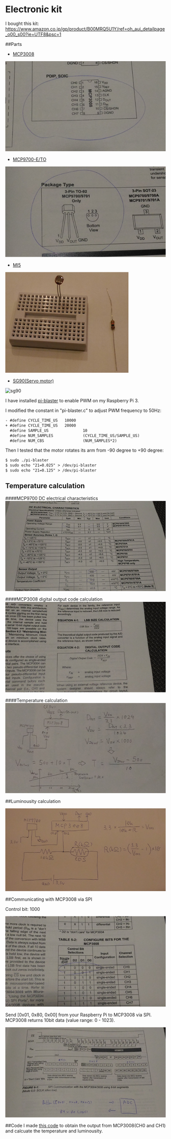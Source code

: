 # Electronic kit

I bought this kit: https://www.amazon.co.jp/gp/product/B00MRQ5U1Y/ref=oh_aui_detailpage_o00_s00?ie=UTF8&psc=1

##Parts

- [MCP3008](https://cdn-shop.adafruit.com/datasheets/MCP3008.pdf)

![mcp3008_4](./mcp3008_4.png)

- [MCP9700-E/TO](http://ww1.microchip.com/downloads/en/DeviceDoc/21942e.pdf)

![mcp9700_2](./mcp9700_2.png)

- [MI5](http://akizukidenshi.com/download/ds/macron/MI5_series_jp.pdf)

![cds_and_register](./cds_and_resister.png)

- [SG90(Servo motor)](http://akizukidenshi.com/download/ds/towerpro/SG90.pdf)

![sg90](./sg90/png)

I have installed [pi-blaster](https://github.com/sarfata/pi-blaster) to enable PWM on my Raspberry Pi 3.

I modified the constant in "pi-blaster.c" to adjust PWM frequency to 50Hz:
```
- #define CYCLE_TIME_US   10000
+ #define CYCLE_TIME_US   20000
  #define SAMPLE_US               10
  #define NUM_SAMPLES             (CYCLE_TIME_US/SAMPLE_US)
  #define NUM_CBS                 (NUM_SAMPLES*2)
```

Then I tested that the motor rotates its arm from -90 degree to +90 degree:
```
$ sudo ./pi-blaster
$ sudo echo "21=0.025" > /dev/pi-blaster
$ sudo echo "21=0.125" > /dev/pi-blaster
```

## Temperature calculation

####MCP9700 DC electrical characteristics
![mcp9700_1](./mcp9700_1.png)

####MCP3008 digital output code calculation
![mcp3008_1](./mcp3008_1.png)

####Temperature calculation
![equation](./equation.png)

##Luminousity calculation

![cds](./cds.png)

##Communicating with MCP3008 via SPI

Control bit: 1000

![mcp3008_2](./mcp3008_2.png)

Send [0x01, 0x80, 0x00] from your Raspberry Pi to MCP3008 via SPI. MCP3008 returns 10bit data (value range: 0 - 1023).

![mcp3008_3](./mcp3008_3.png)

##Code
I made [this code](../thing/adc.js) to obtain the output from MCP3008(CH0 and CH1) and calcuate the temperature and luminousity.
